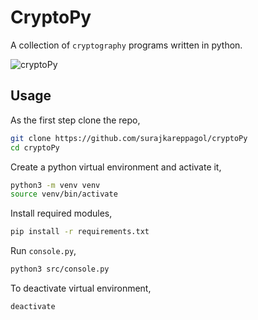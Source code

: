 # CryptoPy

A collection of `cryptography` programs written in python.

![cryptoPy](https://github.com/surajkareppagol/assets-for-projects/blob/main/cryptoPy.gif)

## Usage

As the first step clone the repo,

```bash
git clone https://github.com/surajkareppagol/cryptoPy
cd cryptoPy
```

Create a python virtual environment and activate it,

```bash
python3 -m venv venv
source venv/bin/activate
```

Install required modules,

```bash
pip install -r requirements.txt
```

Run `console.py`,

```bash
python3 src/console.py
```

To deactivate virtual environment,

```bash
deactivate
```
